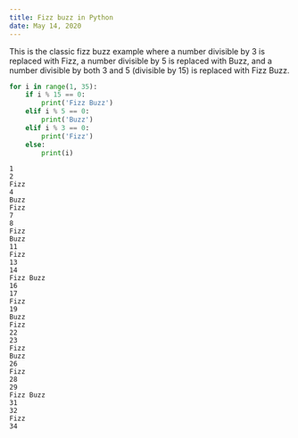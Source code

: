 ```yaml
---
title: Fizz buzz in Python
date: May 14, 2020
---
```


This is the classic fizz buzz example where a number divisible by 3 is replaced with Fizz, a number divisible by 5 is replaced with Buzz, and a number divisible by both 3 and 5 (divisible by 15) is replaced with Fizz Buzz.

```python
for i in range(1, 35):
    if i % 15 == 0:
        print('Fizz Buzz')
    elif i % 5 == 0:
        print('Buzz')
    elif i % 3 == 0:
        print('Fizz')
    else:
        print(i)
```

```
1
2
Fizz
4
Buzz
Fizz
7
8
Fizz
Buzz
11
Fizz
13
14
Fizz Buzz
16
17
Fizz
19
Buzz
Fizz
22
23
Fizz
Buzz
26
Fizz
28
29
Fizz Buzz
31
32
Fizz
34
```
